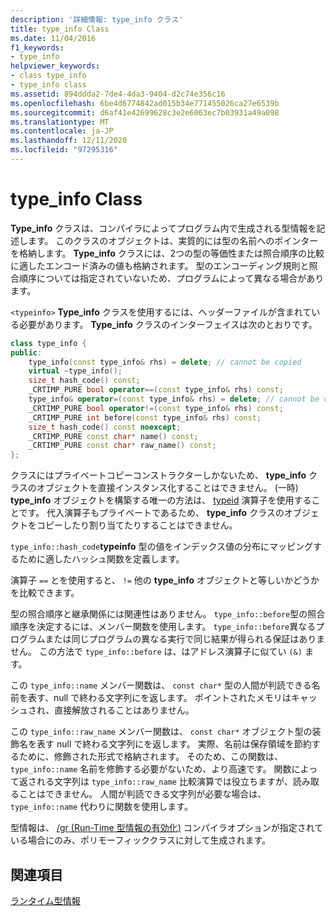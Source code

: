 ```yaml
---
description: '詳細情報: type_info クラス'
title: type_info Class
ms.date: 11/04/2016
f1_keywords:
- type_info
helpviewer_keywords:
- class type_info
- type_info class
ms.assetid: 894ddda2-7de4-4da3-9404-d2c74e356c16
ms.openlocfilehash: 6be4d6774842ad015b34e771455026ca27e6539b
ms.sourcegitcommit: d6af41e42699628c3e2e6063ec7b03931a49a098
ms.translationtype: MT
ms.contentlocale: ja-JP
ms.lasthandoff: 12/11/2020
ms.locfileid: "97295316"
---
```

# <a name="type_info-class"></a>type_info Class

**Type_info** クラスは、コンパイラによってプログラム内で生成される型情報を記述します。 このクラスのオブジェクトは、実質的には型の名前へのポインターを格納します。 **Type_info** クラスには、2つの型の等価性または照合順序の比較に適したエンコード済みの値も格納されます。 型のエンコーディング規則と照合順序については指定されていないため、プログラムによって異なる場合があります。

`<typeinfo>` **Type_info** クラスを使用するには、ヘッダーファイルが含まれている必要があります。 **Type_info** クラスのインターフェイスは次のとおりです。

```cpp
class type_info {
public:
    type_info(const type_info& rhs) = delete; // cannot be copied
    virtual ~type_info();
    size_t hash_code() const;
    _CRTIMP_PURE bool operator==(const type_info& rhs) const;
    type_info& operator=(const type_info& rhs) = delete; // cannot be copied
    _CRTIMP_PURE bool operator!=(const type_info& rhs) const;
    _CRTIMP_PURE int before(const type_info& rhs) const;
    size_t hash_code() const noexcept;
    _CRTIMP_PURE const char* name() const;
    _CRTIMP_PURE const char* raw_name() const;
};
```

クラスにはプライベートコピーコンストラクターしかないため、 **type_info** クラスのオブジェクトを直接インスタンス化することはできません。 (一時) **type_info** オブジェクトを構築する唯一の方法は、 [typeid](../cpp/typeid-operator.md) 演算子を使用することです。 代入演算子もプライベートであるため、 **type_info** クラスのオブジェクトをコピーしたり割り当てたりすることはできません。

`type_info::hash_code`**typeinfo** 型の値をインデックス値の分布にマッピングするために適したハッシュ関数を定義します。

演算子 `==` とを使用すると、 `!=` 他の **type_info** オブジェクトと等しいかどうかを比較できます。

型の照合順序と継承関係には関連性はありません。 `type_info::before`型の照合順序を決定するには、メンバー関数を使用します。 `type_info::before`異なるプログラムまたは同じプログラムの異なる実行で同じ結果が得られる保証はありません。 この方法で `type_info::before` は、はアドレス演算子に似てい `(&)` ます。

この `type_info::name` メンバー関数は、 `const char*` 型の人間が判読できる名前を表す、null で終わる文字列にを返します。 ポイントされたメモリはキャッシュされ、直接解放されることはありません。

この `type_info::raw_name` メンバー関数は、 `const char*` オブジェクト型の装飾名を表す null で終わる文字列にを返します。 実際、名前は保存領域を節約するために、修飾された形式で格納されます。 そのため、この関数は、 `type_info::name` 名前を修飾する必要がないため、より高速です。 関数によって返される文字列は `type_info::raw_name` 比較演算では役立ちますが、読み取ることはできません。 人間が判読できる文字列が必要な場合は、 `type_info::name` 代わりに関数を使用します。

型情報は、 [/gr (Run-Time 型情報の有効化)](../build/reference/gr-enable-run-time-type-information.md) コンパイラオプションが指定されている場合にのみ、ポリモーフィッククラスに対して生成されます。

## <a name="see-also"></a>関連項目

[ランタイム型情報](../cpp/run-time-type-information.md)
